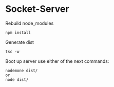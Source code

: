# Socket-Server

Rebuild node_modules
```
npm install
```


Generate dist
```
tsc -w
```

Boot up server use either of the next commands:
```
nodemone dist/
or
node dist/
```


